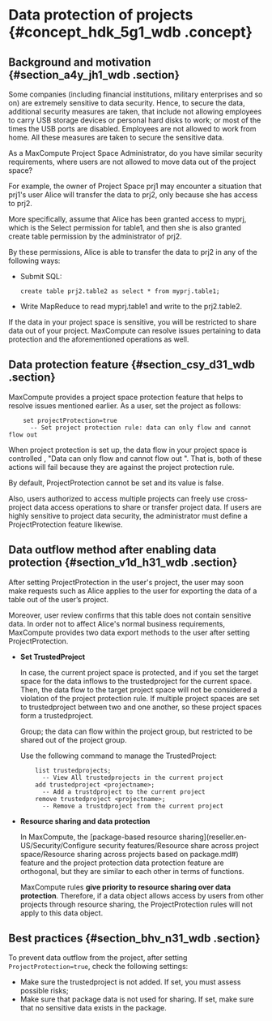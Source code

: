 # Data protection of projects {#concept_hdk_5g1_wdb .concept}

## Background and motivation {#section_a4y_jh1_wdb .section}

Some companies \(including financial institutions, military enterprises and so on\) are extremely sensitive to data security. Hence, to secure the data, additional security measures are taken, that include not allowing employees to carry USB storage devices or personal hard disks to work; or most of the times the USB ports are disabled. Employees are not allowed to work from home. All these measures are taken to secure the sensitive data.

As a MaxCompute Project Space Administrator, do you have similar security requirements, where users are not allowed to move data out of the project space?

For example, the owner of Project Space prj1 may encounter a situation that prj1's user Alice will transfer the data to prj2, only because she has access to prj2.

More specifically, assume that Alice has been granted access to myprj, which is the Select permission for table1, and then she is also granted create table permission by the administrator of prj2.

By these permissions, Alice is able to transfer the data to prj2 in any of the following ways:

-   Submit SQL:

    ```
    create table prj2.table2 as select * from myprj.table1;
    ```

-   Write MapReduce to read myprj.table1 and write to the prj2.table2.

If the data in your project space is sensitive, you will be restricted to share data out of your project. MaxCompute can resolve issues pertaining to data protection and the aforementioned operations as well.

## Data protection feature {#section_csy_d31_wdb .section}

MaxCompute provides a project space protection feature that helps to resolve issues mentioned earlier. As a user, set the project as follows:

```
    set projectProtection=true
      -- Set project protection rule: data can only flow and cannot flow out
```

When project protection is set up, the data flow in your project space is controlled , "Data can only flow and cannot flow out ". That is, both of these actions will fail because they are against the project protection rule.

By default, ProjectProtection cannot be set and its value is false.

Also, users authorized to access multiple projects can freely use cross-project data access operations to share or transfer project data. If users are highly sensitive to project data security, the administrator must define a ProjectProtection feature likewise.

## Data outflow method after enabling data protection {#section_v1d_h31_wdb .section}

After setting ProjectProtection in the user's project, the user may soon make requests such as Alice applies to the user for exporting the data of a table out of the user’s project.

Moreover, user review confirms that this table does not contain sensitive data. In order not to affect Alice's normal business requirements, MaxCompute provides two data export methods to the user after setting ProjectProtection.

-   **Set TrustedProject**

    In case, the current project space is protected, and if you set the target space for the data inflows to the trustedproject for the current space. Then, the data flow to the target project space will not be considered a violation of the project protection rule. If multiple project spaces are set to trustedproject between two and one another, so these project spaces form a trustedproject.

    Group; the data can flow within the project group, but restricted to be shared out of the project group.

    Use the following command to manage the TrustedProject:

    ```
        list trustedprojects;
          -- View All trustedprojects in the current project
        add trustedproject <projectname>;
          -- Add a trustdproject to the current project
        remove trustedproject <projectname>;
          -- Remove a trustdproject from the current project
    
    ```

-   **Resource sharing and data protection**

    In MaxCompute, the [package-based resource sharing](reseller.en-US/Security/Configure security features/Resource share across project space/Resource sharing across projects based on package.md#) feature and the project protection data protection feature are orthogonal, but they are similar to each other in terms of functions.

    MaxCompute rules **give priority to resource sharing over data protection**. Therefore, if a data object allows access by users from other projects through resource sharing, the ProjectProtection rules will not apply to this data object.


## Best practices {#section_bhv_n31_wdb .section}

To prevent data outflow from the project, after setting `ProjectProtection=true`, check the following settings:

-   Make sure the trustedproject is not added. If set, you must assess possible risks;
-   Make sure that package data is not used for sharing. If set, make sure that no sensitive data exists in the package.

